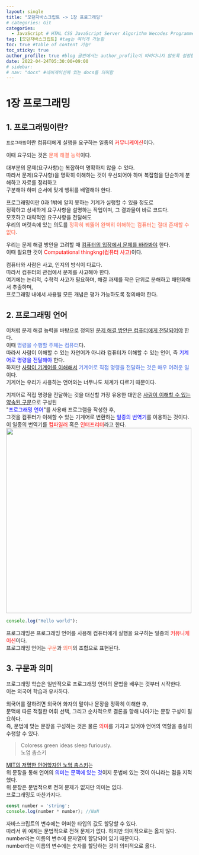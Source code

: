 ```yaml
---
layout: single
title: "모던자바스크립트 -> 1장 프로그래밍"
# categories: Git
categories:
  - JavaScript # HTML CSS JavaScript Server Algorithm Wecodes Programmers CS Github Blog
tag: [모던자바스크립트] #tag는 여러개 가능함
toc: true #table of content 기능!
toc_sticky: true
author_profile: true #blog 글안에서는 author_profile이 따라다니지 않도록 설정함
date: 2022-04-24T05:30:00+09:00
# sidebar:
# nav: "docs" #네비게이션에 있는 docs를 의미함
---
```

# 1장 프로그래밍
## 1. 프로그래밍이란?
`프로그래밍`이란 컴퓨터에게 실행을 요구하는 일종의 <span style="color:red">커뮤니케이션</span>이다.  

이때 요구되는 것은 <span style="color:tomato">문제 해결 능력</span>이다.  

대부분의 문제(요구사항)는 복잡하며 명확하지 않을 수 있다.  
따라서 문제(요구사항)을 명확히 이해하는 것이 우선되어야 하며 복잡함을 단순하게 분해하고 자료를 정리하고  
구분해야 하며 순서에 맞게 행위를 배열해야 한다.  

프로그래밍이란 0과 1밖에 알지 못하는 기계가 실행할 수 있을 정도로  
정확하고 상세하게 요구사항을 설명하는 작업이며, 그 결과물이 바로 코드다.  
모호하고 대략적인 요구사항을 전달해도  
우리의 머릿속에 있는 의도를 <span style="color:tomato">정확히 꿰뚫어 완벽히 이해하는 컴퓨터는 절대 존재할 수 없다</span>.  

우리는 문제 해결 방안을 고려할 때 <u>컴퓨터의 입장에서 문제를 바라봐야</u> 한다.  
이때 필요한 것이 <span style="color:red">Computational thingkng(컴퓨터 사고)</span>이다.  

컴퓨터와 사람은 사고, 인지의 방식이 다르다.  
따라서 컴퓨터의 관점에서 문제를 사고해야 한다.  
여기에는 논리적, 수학적 사고가 필요하며, 해결 과제를 작은 단위로 분해하고 패턴화해서 추출하며,  
프로그래밍 내에서 사용될 모든 개념은 평가 가능하도록 정의해야 한다.  

## 2. 프로그래밍 언어
이처럼 문제 해결 능력을 바탕으로 정의된 <u>문제 해결 방안은 컴퓨터에게 전달되어야</u> 한다.  
이때 <span style="color:royalblue">명령을 수행할 주체는 컴퓨터</span>다.  
따라서 사람이 이해할 수 있는 자연어가 아니라 컴퓨터가 이해할 수 있는 언어, 즉 <span style="color:blue">기계어로 명령을 전달해야</span> 한다.  
하지만 <u>사람이 기계어를 이해해서</u> <span style="color:royalblue">기계어로 직접 명령을 전달하는 것은 매우 어려운 일</span>이다.  
기계어는 우리가 사용하는 언어와는 너무나도 체계가 다르기 때문이다.  

기계어로 직접 명령을 전달하는 것을 대신할 가장 유용한 대안은 <u>사람이 이해할 수 있는 약속된 구문</u>으로 구성된  
"<span style="color:blue">프로그래밍 언어</span>"를 사용해 프로그램을 작성한 후,  
그것을 컴퓨터가 이해할 수 있는 기계어로 변환하는 <span style="color:blue">일종의 번역기</span>를 이용하는 것이다.  
이 일종의 번역기를 <span style="color:red">컴파일러</span> 혹은 <span style="color:red">인터프리터</span>라고 한다.  
<img src="https://user-images.githubusercontent.com/87808288/176776073-7b24b101-bc5d-4f4f-bd59-bf90e0528ea2.png" width="500">  

```js
console.log("Hello world");
```

프로그래밍은 프로그래밍 언어를 사용해 컴퓨터에게 실행을 요구하는 일종의 <span style="color:red">커뮤니케이션</span>이다.  
프로그래밍 언어는 <span style="color:tomato">구문</span>과 <span style="color:tomato">의미</span>의 조합으로 표현된다.  

## 3. 구문과 의미
프로그래밍 학습은 일반적으로 프로그래밍 언어의 문법을 배우는 것부터 시작한다.  
이는 외국어 학습과 유사하다.  

외국어를 잘하려면 외국어 화자의 말이나 문장을 정확히 이해한 후,  
문맥에 따른 적절한 어휘 선택, 그리고 순차적으로 결론을 향해 나아가는 문장 구성이 필요하다.  
즉, 문법에 맞는 문장을 구성하는 것은 물론 <span style="color:red">의미</span>를 가지고 있어야 언어의 역할을 충실히 수행할 수 있다.  

> Coloress green ideas sleep furiously.  
노엄 촘스키  

<u>MIT의 저명한 언어학자인 노엄 촘스키</u>는  
위 문장을 통해 언어의 <span style="color:blue">의미는 문맥에 있는 것</span>이지 문법에 있는 것이 아니라는 점을 지적했다.  
위 문장은 문법적으로 전혀 문제가 없지만 의미는 없다.  
프로그래밍도 마찬가지다.  

```js
const number = 'string';
console.log(number * number); //NaN
```

자바스크립트의 변수에는 어떠한 타입의 값도 할당할 수 있다.  
따라서 위 예제는 문법적으로 전혀 문제가 없다. 하지만 의미적으로는 옳지 않다.  
number라는 이름의 변수에 문자열이 할당되어 있기 때문이다.  
number라는 이름의 변수에는 숫자를 할당하는 것이 의미적으로 옳다.  

<!-- <span style="color:royalblue"> -->

<!-- ① ② ③ ④ ⑤ ⑥ ⑦ ⑧ ⑨-->

<!-- 메소드 위에 변수 선언, 메소드  안에 메소드, 메소드 끝나고 리턴 -->

<!-- ### 2. Link 넣기

```
 
유형 1: (설명어를 입력) : [gunhee's coding blog](https://gunhee-jeong.github. io/)
유형 2: (URL 자동연결) : <https://gunhee-jeong.github.io/>
유형 3: (동일 파일 내 '문단으로 이동') : [1. Header로 이동](###-1-header)

```

유형 1: (설명어를 입력) : [gunhee's coding blog](https://gunhee-jeong.github.io/)
유형 2: (URL 자동연결) : <https://gunhee-jeong.github.io/>
유형 3: (동일 파일 내 '문단으로 이동') : [1. Header로 이동](#1-header)
유형 3의 방법

1. 특수문자를 제거
2. 스페이스는 -로 바꾸고
3. 대문자는 소문자로!
   그래서 ### 1. Header -> #1-header
 
## Link: [google][https://www.google.com/]

### 3. 수평선

```

---

```

---

### 4. 라인 바꾸기

```

스페이스바를 2번 눌러주면 다음칸으로
이동할 수 있어요!

```

---

스페이스바를 2번 눌러주면
다음칸으로 이동할 수 있어요!

### 5. list 만들기

```

1. 1번
2. 2번
3. 3번

- 순서없는 list
  - 순서없는 list
    - 순서없는 list

```

1. 1번
2. 2번
3. 3번

- 순서없는 list
  - 순서없는 list
    - 순서없는 list

---

### 6. font 관련

```

**진하게** -> 볼드
_기울여서_ -> 이탤릭체
~~취소선~~ -> 취소선

<ul>밑줄넣기</ul> -> 밑줄
<span style="color:red">빨간 글씨</span> -> 글자색
이것이 `인라인` 입니다 -> 인라인 코드
```

**진하게** -> 볼드
_기울여서_ -> 이탤릭체
~~취소선~~ -> 취소선
<u>밑줄넣기</u> -> 밑줄
<span style="color:red">빨간 글씨</span>
이것이 `인라인` 입니다 -> 인라인 코드

---

### 7. 인용구문

```
> coding
>
> > JavaScript
> >
> > > 내가 프짱!
```

> coding
>
> > JavaScript
> >
> > > 내가 프짱!

---

### 8. 이미지 삽입

```
유형1: ('사이즈를 조절' -> HTML 태그 사용) : <img src="https://gunhee-jeong.github.io/assets/images/blogLogo.png" width="300" height="200">
유형2: (이미지 삽입 후 -> 링크 걸기)
[![이미지](https://gunhee-jeong.github.io/assets/images/blogLogo/blogLogo.png)](https://gunhee-jeong.github.io/)
```

유형1: ('사이즈를 조절' -> HTML 태그 사용) : <img src="https://gunhee-jeong.github.io/assets/images/blogLogo.png" width="300" height="200">
유형2: (이미지 삽입 후 -> 링크 걸기)
[![이미지](https://gunhee-jeong.github.io/assets/images/blogLogo.png)](https://gunhee-jeong.github.io/)

### 9. 표 만들기

```
||국어|영어|
| :--- | ---: | :--: |
|건희 | 100점 | 100점
|철수 | 100점 | 100점
```

|      |  국어 | 영어  |
| :--- | ----: | :---: |
| 건희 | 100점 | 100점 |
| 철수 | 100점 | 100점 |

> - header를 넣고 싶은 경우 ---을 사용하고 :을 이용하여 정렬에 사용함!

### 10. 토글 만들기

```
<details>
<summary>여기를 누르세요</summary>
<div markdown="1">
숨겨진 내용
</div>
</details>
```

<details>
<summary>여기를 누르세요</summary>
<div markdown="1">
숨겨진 내용
</details> -->
